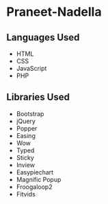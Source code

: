 # Praneet-Nadella

## Languages Used
- HTML
- CSS
- JavaScript
- PHP

## Libraries Used
- Bootstrap
- jQuery
- Popper
- Easing
- Wow
- Typed
- Sticky
- Inview
- Easypiechart
- Magnific Popup
- Froogaloop2
- Fitvids
